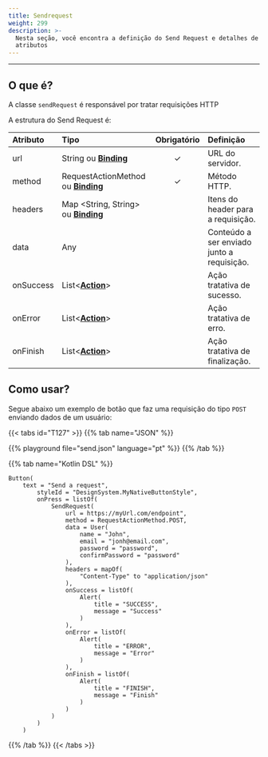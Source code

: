 ```yaml
---
title: Sendrequest
weight: 299
description: >-
  Nesta seção, você encontra a definição do Send Request e detalhes de seus
  atributos
---
```


---

## O que é?

A classe `sendRequest` é responsável por tratar requisições HTTP

A estrutura do Send Request é:

| **Atributo** | **Tipo**                                                                  | Obrigatório | **Definição**                              |
| :----------- | :------------------------------------------------------------------------ | :---------: | :----------------------------------------- |
| url          | String ou [**Binding**](/pt/home/api/context#binding)                     |      ✓      | URL do servidor.                           |
| method       | RequestActionMethod ou [**Binding**](/pt/home/api/context#binding)        |      ✓      | Método HTTP.                               |
| headers      | Map &lt;String, String&gt; ou [**Binding**](/pt/home/api/context#binding) |             | Itens do header para a requisição.         |
| data         | Any                                                                       |             | Conteúdo a ser enviado junto a requisição. |
| onSuccess    | List&lt;[**Action**](/pt/home/api/actions)&gt;                            |             | Ação tratativa de sucesso.                 |
| onError      | List&lt;[**Action**](/pt/home/api/actions)&gt;                            |             | Ação tratativa de erro.                    |
| onFinish     | List&lt;[**Action**](/pt/home/api/actions)&gt;                            |             | Ação tratativa de finalização.             |

## Como usar?

Segue abaixo um exemplo de botão que faz uma requisição do tipo `POST` enviando dados de um usuário:

{{< tabs id="T127" >}}
{{% tab name="JSON" %}}

<!-- json-playground:send.json
{
  "_beagleComponent_": "beagle:container",
  "children": [
    {
      "_beagleComponent_": "beagle:button",
      "text": "Send Request Example",
      "onPress": [
        {
            "beagleAction":"beagle:sendRequest",
            "url":"https://myUrl.com/endpoint",
            "method":"POST",
            "headers":{
               "Content-Type":"application/json"
            },
            "data":{
               "email":"john@email.com",
               "password":"password",
               "confirmPassword":"password",
               "name":"John"
            },
            "onSuccess":[
              {
                 "beagleAction":"beagle:alert",
                 "title":"SUCCESS",
                 "message":"Success"
              }
            ],
            "onError":[
               {
                  "beagleAction":"beagle:alert",
                  "title":"ERROR",
                  "message":"Error"
               }
            ],
            "onFinish":[
               {
                  "beagleAction":"beagle:alert",
                  "title": "FINISH",
                  "message":"Finish"
               }
            ]
         }
      ]
    }
  ]
}
-->

{{% playground file="send.json" language="pt" %}}
{{% /tab %}}

{{% tab name="Kotlin DSL" %}}

```
Button(
    text = "Send a request",
        styleId = "DesignSystem.MyNativeButtonStyle",
        onPress = listOf(
            SendRequest(
                url = https://myUrl.com/endpoint",
                method = RequestActionMethod.POST,
                data = User(
                    name = "John",
                    email = "jonh@email.com",
                    password = "password",
                    confirmPassword = "password"
                ),
                headers = mapOf(
                    "Content-Type" to "application/json"
                ),
                onSuccess = listOf(
                    Alert(
                        title = "SUCCESS",
                        message = "Success"
                    )
                ),
                onError = listOf(
                    Alert(
                        title = "ERROR",
                        message = "Error"
                    )
                ),
                onFinish = listOf(
                    Alert(
                        title = "FINISH",
                        message = "Finish"
                    )
                )
            )
        )
    )
```

{{% /tab %}}
{{< /tabs >}}
